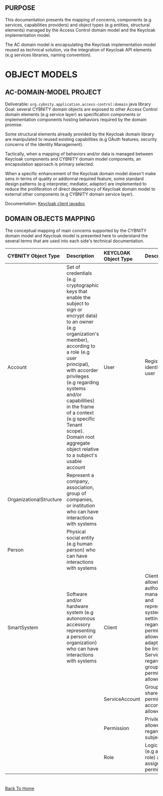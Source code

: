 ## PURPOSE
This documentation presents the mapping of concerns, components (e.g services, capabilities providers) and object types (e.g entities, structural elements) managed by the Access Control domain model and the Keycloak implementation model.

The AC domain model is encapsulating the Keycloak implementation model reused as technical solution, via the integration of Keycloak API elements (e.g services libraries, naming convention).

# OBJECT MODELS
## AC-DOMAIN-MODEL PROJECT
Deliverable: `org.cybnity.application.access-control:domain` java library
Goal: several CYBNITY domain objects are exposed to other Access Control domain elements (e.g service layer) as specification components or implementation components hosting behaviors required by the domain promise.

Some structural elements already provided by the Keycloak domain library are manipulated to reused existing capabilities (e.g OAuth features; security concerns of the Identity Management).

Tactically, when a mapping of behaviors and/or data is managed between Keycloak components and CYBNITY domain model components, an encapsulation approach is primary selected.

When a specific enhancement of the Keycloak domain model doesn't make sens in terms of quality or addionnal required feature, some standard design patterns (e.g interpreter, mediator, adaptor) are implemented to reduce the proliferation of direct dependency of Keycloak domain model to external other components (e.g CYBNITY domain service layer).

Documentation: [Keycloak client javadoc](https://www.keycloak.org/docs-api/21.0.1/javadocs/index.html)

## DOMAIN OBJECTS MAPPING
The conceptual mapping of main concerns supported by the CYBNITY domain model and Keycloak model is presented here to understand the several terms that are used into each side's technical documentation.

|CYBNITY Object Type|Description|KEYCLOAK Object Type|Description|
| :-- | :-- | :-- | :-- |
|Account|Set of credentials (e.g cryptographic keys that enable the subject to sign or encrypt data) to an owner (e.g organization's member), according to a role (e.g user principal), with accorder privileges (e.g regarding systems and/or capabilities) in the frame of a context (e.g specific Tenant scope). Domain root aggregate object relative to a subject's usable account|User|Registred identity of a user|
|OrganizationalStructure|Represent a company, association, group of companies, or institution who can have interactions with systems| | |
|Person|Physical social entity (e.g human person) who can have interactions with systems| | |
|SmartSystem|Software and/or hardware system (e.g autonomous accessory representing a person or organization) who can have interactions with systems|Client|Client adapter allowing authorization management and representing a system; include settings regarding permissions allowed to adapter. Can be linked to a ServiceAccount regarding group of permissions allowed|
| | |ServiceAccount|Group of shared permissions accorging to allowed role(s)|
| | |Permission|Privilege allowed regarding a subject|
| | |Role|Logical role (e.g applicative role) allowing assigning of permissions set|

#
[Back To Home](/README.md)
